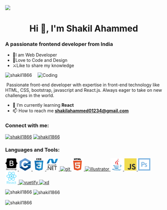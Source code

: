 <img lang="2" width="1000" src="https://www.perfettosolutions.in/static/media/full-stack-development.7835ddbfd9d23e02b60c.gif" />
<h1 align="center">Hi 👋, I'm Shakil Ahammed</h1>

<h3 align="left">A passionate frontend developer from India</h3>
<ul>
<li>💼I am Web Developer</li>
<li>💎Love to Code and Design</li>
<li>⚔Like to share my knowledge</li>  
</ul>

<img align="right" alt="Coding" width="400" src="https://cdn.dribbble.com/users/1162077/screenshots/3848914/programmer.gif"/>

 <img src="https://komarev.com/ghpvc/?username=sakil69632&label=Profile%20views&color=0e75b6&style=flat" alt="shakil1866" /> 

 <a href="https://twitter.com/" target="blank"><img src="https://img.shields.io/twitter/follow/?logo=twitter&style=for-the-badge" alt="" /></a> 
 Passionate front-end developer with expertise in front-end technology like HTML, CSS, bootstrap, javascript and React.js. Always eager to take on new challenges in the world.<br>   
- 🌱 I’m currently learning **React**<br>
- 📫 How to reach me **<a>shakilahammed01234@gmail.com</a>**
<h3 align="left">Connect with me:</h3>
<p align="left">
<a href="https://linkedin.com/in/shakil1866" target="blank"><i class="fa-brands fa-instagram" style="color: #a81a21;" alt="shakil1866" height="30" width="40" /> </i></a>
<a href="https://instagram.com/sakil1866" target="blank"><img align="center" src="https://raw.githubusercontent.com/rahuldkjain/github-profile-readme-generator/master/src/images/icons/Social/instagram.svg" alt="shakil1866" height="30" width="40" /></a>
<a href="https://dribbble.com/shakil1866" target="blank"><img align="center" src="https://raw.githubusercontent.com/rahuldkjain/github-profile-readme-generator/master/src/images/icons/Social/dribbble.svg" alt="shakil1866" height="30" width="40" /></a>
</p>
<h3 align="left">Languages and Tools:</h3>
<p align="left"> <a href="https://getbootstrap.com" target="_blank" rel="noreferrer"> <img src="https://raw.githubusercontent.com/devicons/devicon/master/icons/bootstrap/bootstrap-plain-wordmark.svg" alt="bootstrap" width="40" height="40"/> </a> <a href="https://www.w3schools.com/cpp/" target="_blank" rel="noreferrer"> <img src="https://raw.githubusercontent.com/devicons/devicon/master/icons/cplusplus/cplusplus-original.svg" alt="cplusplus" width="40" height="40"/> </a> <a href="https://www.w3schools.com/css/" target="_blank" rel="noreferrer"> <img src="https://raw.githubusercontent.com/devicons/devicon/master/icons/css3/css3-original-wordmark.svg" alt="css3" width="40" height="40"/> </a> <a href="https://dotnet.microsoft.com/" target="_blank" rel="noreferrer"> <img src="https://raw.githubusercontent.com/devicons/devicon/master/icons/dot-net/dot-net-original-wordmark.svg" alt="dotnet" width="40" height="40"/> </a> <a href="https://git-scm.com/" target="_blank" rel="noreferrer"> <img src="https://www.vectorlogo.zone/logos/git-scm/git-scm-icon.svg" alt="git" width="40" height="40"/> </a> <a href="https://www.w3.org/html/" target="_blank" rel="noreferrer"> <img src="https://raw.githubusercontent.com/devicons/devicon/master/icons/html5/html5-original-wordmark.svg" alt="html5" width="40" height="40"/> </a> <a href="https://www.adobe.com/in/products/illustrator.html" target="_blank" rel="noreferrer"> <img src="https://www.vectorlogo.zone/logos/adobe_illustrator/adobe_illustrator-icon.svg" alt="illustrator" width="40" height="40"/> </a> <a href="https://www.java.com" target="_blank" rel="noreferrer"> <img src="https://raw.githubusercontent.com/devicons/devicon/master/icons/java/java-original.svg" alt="java" width="40" height="40"/> </a> <a href="https://developer.mozilla.org/en-US/docs/Web/JavaScript" target="_blank" rel="noreferrer"> <img src="https://raw.githubusercontent.com/devicons/devicon/master/icons/javascript/javascript-original.svg" alt="javascript" width="40" height="40"/> </a> <a href="https://www.photoshop.com/en" target="_blank" rel="noreferrer"> <img src="https://raw.githubusercontent.com/devicons/devicon/master/icons/photoshop/photoshop-line.svg" alt="photoshop" width="40" height="40"/> </a> <a href="https://reactjs.org/" target="_blank" rel="noreferrer"> <img src="https://raw.githubusercontent.com/devicons/devicon/master/icons/react/react-original-wordmark.svg" alt="react" width="40" height="40"/> </a> <a href="https://vuetifyjs.com/en/" target="_blank" rel="noreferrer"> <img src="https://bestofjs.org/logos/vuetify.svg" alt="vuetify" width="40" height="40"/> </a> <a href="https://www.adobe.com/products/xd.html" target="_blank" rel="noreferrer"> <img src="https://cdn.worldvectorlogo.com/logos/adobe-xd.svg" alt="xd" width="40" height="40"/> </a> </p>
<p><img align="left" src="https://github-readme-stats.vercel.app/api/top-langs?username=shakil1866&show_icons=true&locale=en&layout=compact" alt="shakil1866" /></p>

<p>&nbsp;<img align="center" src="https://github-readme-stats.vercel.app/api?username=shakil1866&show_icons=true&locale=en" alt="shakil1866" /></p>

<p><img align="center" src="https://github-readme-streak-stats.herokuapp.com/?user=shakil1866&" alt="shakil1866" /></p>

